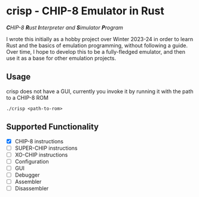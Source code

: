 # crisp - CHIP-8 Emulator in Rust

***C**HIP-8 **R**ust **I**nterpreter and **S**imulator **P**rogram*

I wrote this initially as a hobby project over Winter 2023-24 in order to learn Rust and the basics of emulation programming, without following a guide. Over time, I hope to develop this to be a fully-fledged emulator, and then use it as a base for other emulation projects.

## Usage

crisp does not have a GUI, currently you invoke it by running it with the path to a CHIP-8 ROM

`./crisp <path-to-rom>`

## Supported Functionality

- [X] CHIP-8 instructions
- [ ] SUPER-CHIP instructions
- [ ] XO-CHIP instructions
- [ ] Configuration
- [ ] GUI
- [ ] Debugger
- [ ] Assembler
- [ ] Disassembler
